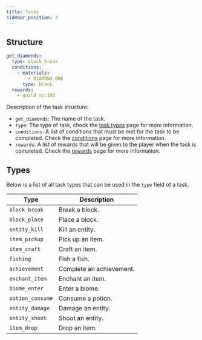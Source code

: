 ```yaml
---
title: Tasks
sidebar_position: 3
---
```


## Structure

```yaml title="tasks.yml"
get_diamonds:
  type: block_break
  conditions:
    - materials:
        - DIAMOND_ORE
      type: block
  rewards:
    - guild_xp:100
```

Description of the task structure:

- `get_diamonds`: The name of the task.
- `type`: The type of task, check the [task types](/guilds-tasks/tasks#types) page for more information.
- `conditions`: A list of conditions that must be met for the task to be completed. Check
  the [conditions](/guilds-tasks/conditions#types) page for more information.
- `rewards`: A list of rewards that will be given to the player when the task is completed. Check
  the [rewards](/guilds-tasks/rewards#types) page for more information.

## Types 

Below is a list of all task types that can be used in the `type` field of a task.

| Type             | Description              | 
|------------------|--------------------------|
| `block_break`    | Break a block.           |
| `block_place`    | Place a block.           |
| `entity_kill`    | Kill an entity.          |
| `item_pickup`    | Pick up an item.         |
| `item_craft`     | Craft an item.           |
| `fishing`        | Fish a fish.             |
| `achievement`    | Complete an achievement. |
| `enchant_item`   | Enchant an item.         |
| `biome_enter`    | Enter a biome.           |
| `potion_consume` | Consume a potion.        |
| `entity_damage`  | Damage an entity.        |
| `entity_shoot`   | Shoot an entity.         |
| `item_drop`      | Drop an item.            |



